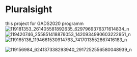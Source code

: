 # Pluralsight
this project for GADS2020 programm
![119181353_261405581892635_6297969376371614834_n](https://user-images.githubusercontent.com/61332338/92973101-bacb4c00-f483-11ea-9f3d-aa9eb3b75c66.png)
![119420746_255851418876053_1420934990603222951_n](https://user-images.githubusercontent.com/61332338/92973146-d0407600-f483-11ea-807f-551a304c152f.png)
![119165136_1194661530914763_7417013552867416183_n](https://user-images.githubusercontent.com/61332338/92973216-f8c87000-f483-11ea-91da-08c8783015b9.png)

![119156984_624137338293940_2917252556580048939_n](https://user-images.githubusercontent.com/61332338/92973274-1a295c00-f484-11ea-808a-5dd22580cc14.png)
